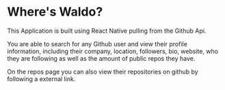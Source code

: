 # Where's Waldo?

This Application is built using React Native pulling from the Github Api. 

You are able to search for any Github user and view their profile information, including their company, location, followers, bio, website, who they are following as well as the amount of public repos they have.

On the repos page you can also view their repositories on github by following a external link. 


